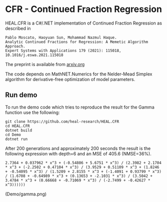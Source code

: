 # CFR - Continued Fraction Regression

HEAL.CFR is a C#/.NET implementation of Continued Fraction Regression as described in 
```
Pablo Moscato, Haoyuan Sun, Mohammad Nazmul Haque.
Analytic Continued Fractions for Regression: A Memetic Algorithm Approach.
Expert Systems with Applications 179 (2021): 115018, 10.1016/j.eswa.2021.115018
```
The preprint is available from [arxiv.org](https://arxiv.org/abs/2001.00624)

The code depends on MathNET.Numerics for the Nelder-Mead Simplex algorithm for derivative-free optimization of model parameters.

## Run demo

To run the demo code which tries to reproduce the result for the Gamma function use the following:
```
git clone https://github.com/heal-research/HEAL.CFR
cd HEAL.CFR
dotnet build
cd Demo
dotnet run
``` 

After 200 generations and approximately 200 seconds the result is the following expression with depth=6 and an MSE of 405.6 (NMSE=36%).

```
2.7364 + 0.037962 * x^3 + (-0.54806 + 5.6751 * x^3) / (2.3982 + 2.1704 * x^3 + (-2.2502 + 0.47104 * x^3) / (3.9529 + 0.51109 * x^3 + (1.8246 + -0.54095 * x^3) / (1.5209 + 2.8155 * x^3 + (-1.4091 + 0.93799 * x^3) / (1.6708 + -0.64989 * x^3 + (0.13653 + -2.1031 * x^3) / (3.5042 + 3.4784 * x^3 + (0.66668 + -0.71069 * x^3) / (-2.7499 + -0.42627 * x^3))))))
```

(Demo/gamma.png)